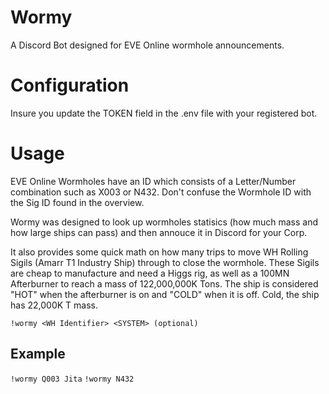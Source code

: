 # Wormy
A Discord Bot designed for EVE Online wormhole announcements.

# Configuration
Insure you update the TOKEN field in the .env file with your registered bot.

# Usage
EVE Online Wormholes have an ID which consists of a Letter/Number combination such as X003 or N432.  Don't confuse the Wormhole ID with the Sig ID found in the overview.

Wormy was designed to look up wormholes statisics (how much mass and how large ships can pass) and then annouce it in Discord for your Corp.

It also provides some quick math on how many trips to move WH Rolling Sigils (Amarr T1 Industry Ship) through to close the wormhole.  These Sigils are cheap to manufacture and need a Higgs rig, as well as a 100MN Afterburner to reach a mass of 122,000,000K Tons.  The ship is considered "HOT" when the afterburner is on and "COLD" when it is off.  Cold, the ship has 22,000K T mass.

```!wormy <WH Identifier> <SYSTEM> (optional)```

## Example
```!wormy Q003 Jita```
```!wormy N432```
  
